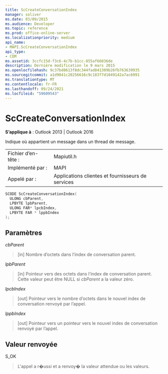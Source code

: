 ```yaml
---
title: ScCreateConversationIndex
manager: soliver
ms.date: 03/09/2015
ms.audience: Developer
ms.topic: reference
ms.prod: office-online-server
ms.localizationpriority: medium
api_name:
- MAPI.ScCreateConversationIndex
api_type:
- COM
ms.assetid: 3ccfc15d-f3c6-4c7b-b1cc-855af66036de
description: Dernière modification le 9 mars 2015
ms.openlocfilehash: 9c37bd8613f8dc344fad841309b26fb763639935
ms.sourcegitcommit: a1d9041c20256616c9c183f7d1049142a7ac6991
ms.translationtype: MT
ms.contentlocale: fr-FR
ms.lasthandoff: 09/24/2021
ms.locfileid: "59609543"
---
```

# <a name="sccreateconversationindex"></a>ScCreateConversationIndex

  
  
**S’applique à** : Outlook 2013 | Outlook 2016 
  
Indique où appartient un message dans un thread de message. 
  
|||
|:-----|:-----|
|Fichier d’en-tête :  <br/> |Mapiutil.h  <br/> |
|Implémenté par :  <br/> |MAPI  <br/> |
|Appelé par :  <br/> |Applications clientes et fournisseurs de services  <br/> |
   
```cpp
SCODE ScCreateConversationIndex(
  ULONG cbParent,
  LPBYTE lpbParent,
  ULONG FAR* lpcbIndex,
  LPBYTE FAR * lppbIndex
);
```

## <a name="parameters"></a>Paramètres

 _cbParent_
  
> [in] Nombre d’octets dans l’index de conversation parent.
    
 _lpbParent_
  
> [in] Pointeur vers des octets dans l’index de conversation parent. Cette valeur peut être NULL si  _cbParent_ a la valeur zéro. 
    
 _lpcbIndex_
  
> [out] Pointeur vers le nombre d’octets dans le nouvel index de conversation renvoyé par l’appel. 
    
 _lppbIndex_
  
> [out] Pointeur vers un pointeur vers le nouvel index de conversation renvoyé par l’appel.
    
## <a name="return-value"></a>Valeur renvoyée

S_OK 
  
> L'appel a r�ussi et a renvoy� la valeur attendue ou les valeurs.
    

